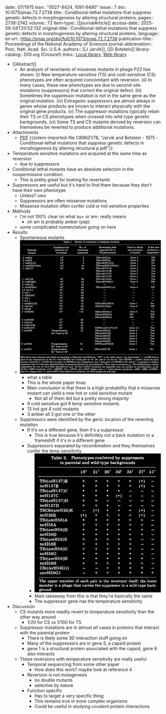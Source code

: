 date:: 07/1975
issn:: "0027-8424, 1091-6490"
issue:: 7
doi:: 10.1073/pnas.72.7.2738
title:: Conditional-lethal mutations that suppress genetic defects in morphogenesis by altering structural proteins.
pages:: 2738-2742
volume:: 72
item-type:: [[journalArticle]]
access-date:: 2025-09-04T20:52:13Z
original-title:: Conditional-lethal mutations that suppress genetic defects in morphogenesis by altering structural proteins.
language:: en
url:: https://pnas.org/doi/full/10.1073/pnas.72.7.2738
publication-title:: Proceedings of the National Academy of Sciences
journal-abbreviation:: Proc. Natl. Acad. Sci. U.S.A.
authors:: [[J Jarvik]], [[D Botstein]]
library-catalog:: DOI.org (Crossref)
links:: [Local library](zotero://select/library/items/MHM28KU5), [Web library](https://www.zotero.org/users/6106196/items/MHM28KU5)

- [[Abstract]]
	- An analysis of revertants of missense mutants in phage P22 has shown: (i) New temperature-sensitive (TS) and cold-sensitive (CS) phenotypes are often acquired concomitant with reversion. (ii) In many cases, these new phenotypes are due to second-site mutations (suppressors) that correct the original defect. (iii) Sometimes the suppressor mutation is not in the same gene as the original mutation. (iv) Extragenic suppressors are almost always in genes whose products are known to interact physically with the original gene products. (v) The suppressor mutations typically retain their TS or CS phenotypes when crossed into wild-type genetic backgrounds. (vi) Some TS and CS mutants derived by reversion can themselves be reverted to produce additional mutations.
- Attachments
	- [PDF](zotero://select/library/items/C89NZV78) {{zotero-imported-file C89NZV78, "Jarvik and Botstein - 1975 - Conditional-lethal mutations that suppress genetic defects in morphogenesis by altering structural p.pdf"}}
- Temperature sensitive mutations are acquired at the same time as reversion
	- due to suppressors
- Conditional lethal mutants have an absolute selection in the nonpermissive condition
	- This is pretty great for looking for revertants
- Suppressors are useful but it's hard to find them because they don't have their own phenotype
	- Unless? uwu
	- Suppressors are often missense mutations
	- Missense mutation often confer cold or hot sensitive properties
- Methods
	- I'm not 100% clear on what su+ or am- really means
		- oh am is probably amber (yep)
	- some complicated nomenclature going on here
- Results
	- Spontaneous mutants
	- ![image.png](../assets/image_1757906324760_0.png)
		- what a table
		- This is the whole paper lmao
		- Main conclusion is that there is a high probability that a missense mutant can yield a new hot or cold sensitive mutant
			- Not all of them did but a pretty strong majority
		- 9 cold sensitive got 8 temp sensitive mutants
		- 13 hot got 4 cold mutants
		- 3 amber all 3 got one or the other
	- Suppressors were identified by the genic location of the reverting mutation
		- If it's on a different gene, then it's a suppressor
			- This is true because it's definitely not a back mutation or a frameshift if it's in a different gene
		- Suppressors separated by recombination and they themselves confer the temp sensitivity
			- ![image.png](../assets/image_1757906834405_0.png)
			- Main takeaway from this is that they're basically the same
			- The suppressor gene has the temperature sensitivity
- Discussion
	- CS mutants more readily revert to temperature sensitivity than the other way around
		- 1/20 for CS vs 1/100 for TS
	- Suppressor mutations are in almost all cases in proteins that interact with the parental protein
		- There is likely some 3D interaction stuff going on
		- Many of the suppressors are in gene 5, a capsid protein
		- gene 1 is a structural protein associated with the capsid, gene 8 also interacts
	- These reversions with temperature sensitivity are really useful
		- Temporal sequencing from some other paper
			- How does this work? maybe look at reference 4
		- Reversion is not mutagenesis
			- no double mutants
			- selective by nature
		- Function specific
			- Has to target a very specific thing
			- This remains true in more complex organisms
			- Could be useful in studying covalent protein interactions